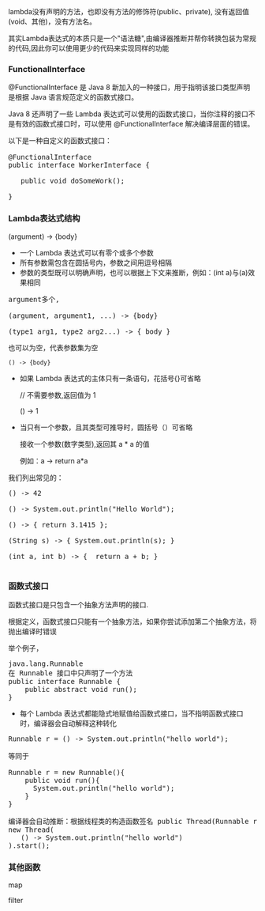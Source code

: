 
lambda没有声明的方法，也即没有方法的修饰符(public、private), 没有返回值(void、其他)，没有方法名。

其实Lambda表达式的本质只是一个"语法糖",由编译器推断并帮你转换包装为常规的代码,因此你可以使用更少的代码来实现同样的功能

### FunctionalInterface ###
@FunctionalInterface 是 Java 8 新加入的一种接口，用于指明该接口类型声明是根据 Java 语言规范定义的函数式接口。

Java 8 还声明了一些 Lambda 表达式可以使用的函数式接口，当你注释的接口不是有效的函数式接口时，可以使用 @FunctionalInterface 解决编译层面的错误。
<pre>
以下是一种自定义的函数式接口： 

@FunctionalInterface
public interface WorkerInterface {

   public void doSomeWork();

}
</pre>


### Lambda表达式结构
(argument) -> {body}

* 一个 Lambda 表达式可以有零个或多个参数
* 所有参数需包含在圆括号内，参数之间用逗号相隔
* 参数的类型既可以明确声明，也可以根据上下文来推断，例如：(int a)与(a)效果相同
	
<pre>
argument多个,

(argument, argument1, ...) -> {body}

(type1 arg1, type2 arg2...) -> { body }
</pre>


也可以为空，代表参数集为空

	() -> {body}

* 如果 Lambda 表达式的主体只有一条语句，花括号{}可省略

    // 不需要参数,返回值为 1

	() -> 1
* 当只有一个参数，且其类型可推导时，圆括号（）可省略
  
    接收一个参数(数字类型),返回其 a * a 的值

    例如：a -> return a*a

我们列出常见的：
<pre>
() -> 42

() -> System.out.println("Hello World");

() -> { return 3.1415 };

(String s) -> { System.out.println(s); }

(int a, int b) -> {  return a + b; }

</pre>

### 函数式接口
函数式接口是只包含一个抽象方法声明的接口.

根据定义，函数式接口只能有一个抽象方法，如果你尝试添加第二个抽象方法，将抛出编译时错误

举个例子，
<pre>
java.lang.Runnable
在 Runnable 接口中只声明了一个方法
public interface Runnable {
	public abstract void run();
}
</pre>

* 每个 Lambda 表达式都能隐式地赋值给函数式接口，当不指明函数式接口时，编译器会自动解释这种转化

<pre>
Runnable r = () -> System.out.println("hello world");

等同于

Runnable r = new Runnable(){
    public void run(){
      System.out.println("hello world");
    }
}

编译器会自动推断：根据线程类的构造函数签名 public Thread(Runnable r) { }，将该 Lambda 表达式赋给 Runnable 接口
new Thread(
   () -> System.out.println("hello world")
).start();
</pre>

### 其他函数 

map

filter

